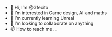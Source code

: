 - 👋 Hi, I’m @Gfecito
- 👀 I’m interested in Game design, AI and maths
- 🌱 I’m currently learning Unreal
- 💞️ I’m looking to collaborate on anything
- 📫 How to reach me ... 

<!---
Gfecito/Gfecito is a ✨ special ✨ repository because its `README.md` (this file) appears on your GitHub profile.
You can click the Preview link to take a look at your changes.
--->
